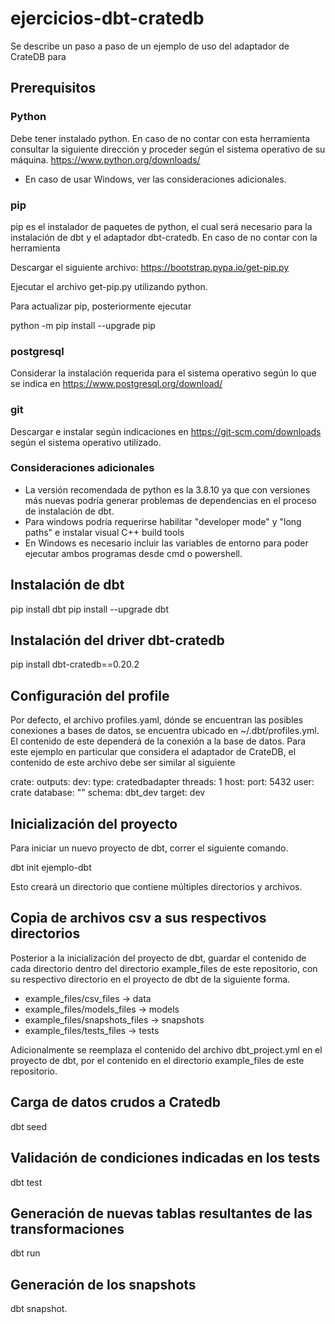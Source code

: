 # ejercicios-dbt-cratedb

Se describe un paso a paso de un ejemplo de uso del adaptador de CrateDB para 

## Prerequisitos

### Python
Debe tener instalado python. En caso de no contar con esta herramienta consultar la siguiente dirección y proceder según el sistema operativo de su máquina.
https://www.python.org/downloads/

 * En caso de usar Windows, ver las consideraciones adicionales.

### pip
pip es el instalador de paquetes de python, el cual será necesario para la instalación de dbt y el adaptador dbt-cratedb. En caso de no contar con la herramienta

Descargar el siguiente archivo:
https://bootstrap.pypa.io/get-pip.py

Ejecutar el archivo get-pip.py utilizando python.

Para actualizar pip, posteriormente ejecutar

python -m pip install --upgrade pip

### postgresql

Considerar la instalación requerida para el sistema operativo según lo que se indica en https://www.postgresql.org/download/

### git

Descargar e instalar según indicaciones en https://git-scm.com/downloads según el sistema operativo utilizado.

### Consideraciones adicionales
 * La versión recomendada de python es la 3.8.10 ya que con versiones más nuevas podría generar problemas de dependencias en el proceso de instalación de dbt.
 * Para windows podría requerirse habilitar "developer mode" y "long paths" e instalar visual C++ build tools
 * En Windows es necesario incluir las variables de entorno para poder ejecutar ambos programas desde cmd o powershell.


## Instalación de dbt
 
 pip install dbt
 pip install --upgrade dbt

## Instalación del driver dbt-cratedb

pip install dbt-cratedb==0.20.2

## Configuración del profile

Por defecto, el archivo profiles.yaml, dónde se encuentran las posibles conexiones a bases de datos, se encuentra ubicado en ~/.dbt/profiles.yml.
El contenido de este dependerá de la conexión a la base de datos. Para este ejemplo en particular que considera el adaptador de CrateDB, el contenido de este archivo debe ser similar al siguiente

crate:
  outputs:
    dev:
      type: cratedbadapter
      threads: 1
      host: <IP de la BD>
      port: 5432
      user: crate
      database: ""
      schema: dbt_dev
  target: dev


## Inicialización del proyecto
Para iniciar un nuevo proyecto de dbt, correr el siguiente comando.

dbt init ejemplo-dbt

Esto creará un directorio que contiene múltiples directorios y archivos.

## Copia de archivos csv a sus respectivos directorios

Posterior a la inicialización del proyecto de dbt, guardar el contenido de cada directorio dentro del directorio example_files de este repositorio, con su respectivo directorio en el proyecto de dbt de la siguiente forma.

 * example_files/csv_files -> data
 * example_files/models_files -> models
 * example_files/snapshots_files -> snapshots
 * example_files/tests_files -> tests

Adicionalmente se reemplaza el contenido del archivo dbt_project.yml en el proyecto de dbt, por el contenido en el directorio example_files de este repositorio.

## Carga de datos crudos a Cratedb

dbt seed

## Validación de condiciones indicadas en los tests

dbt test

## Generación de nuevas tablas resultantes de las transformaciones

dbt run

## Generación de los snapshots

dbt snapshot.
